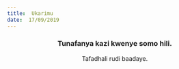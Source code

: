 ```yaml
---
title:  Ukarimu
date:  17/09/2019
---
```


### <center>Tunafanya kazi kwenye somo hili.</center>
<center>Tafadhali   rudi baadaye.</center>